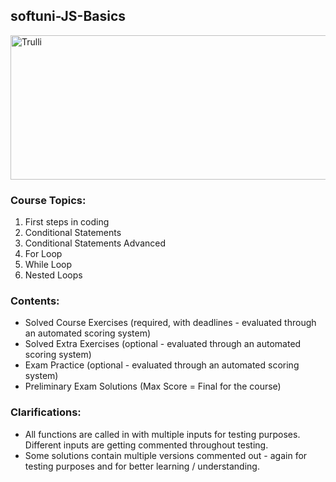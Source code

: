 <html>
<body>

<h2>softuni-JS-Basics</h2>
<img src="https://camo.githubusercontent.com/faa79249ae3db9bbf97c786a08b2edbe1524a4a2f0ecd7db594efc88e6839d25/68747470733a2f2f676f6f2e676c2f4b596d30547a" alt="Trulli" width="1218" height="231">

</body>
</html>

### Course Topics:
1. First steps in coding  
2. Conditional Statements 
3. Conditional Statements Advanced 
4. For Loop   
5. While Loop          
6. Nested Loops   

### Contents:
- Solved Course Exercises (required, with deadlines - evaluated through an automated scoring system)
- Solved Extra Exercises (optional - evaluated through an automated scoring system)
- Exam Practice (optional - evaluated through an automated scoring system)
- Preliminary Exam Solutions (Max Score = Final for the course)

### Clarifications:
- All functions are called in with multiple inputs for testing purposes. Different inputs are getting commented throughout testing.
- Some solutions contain multiple versions commented out - again for testing purposes and for better learning / understanding.
